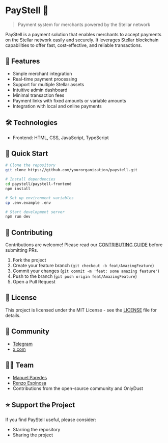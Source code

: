 # PayStell 💫

> Payment system for merchants powered by the Stellar network

PayStell is a payment solution that enables merchants to accept payments on the Stellar network easily and securely. It leverages Stellar blockchain capabilities to offer fast, cost-effective, and reliable transactions.

## 🚀 Features

- Simple merchant integration
- Real-time payment processing
- Support for multiple Stellar assets
- Intuitive admin dashboard
- Minimal transaction fees
- Payment links with fixed amounts or variable amounts
- Integration with local and online payments

## 🛠️ Technologies

- Frontend: HTML, CSS, JavaScript, TypeScript

## 🏁 Quick Start

```bash
# Clone the repository
git clone https://github.com/yourorganization/paystell.git

# Install dependencies
cd paystell/paystell-frontend
npm install

# Set up environment variables
cp .env.example .env

# Start development server
npm run dev
```

## 🤝 Contributing

Contributions are welcome! Please read our [CONTRIBUTING GUIDE](https://github.com/PayStell/paystell-website/blob/main/CONTRIBUTORS_GUIDE.md) before submitting PRs.

1. Fork the project
2. Create your feature branch (`git checkout -b feat/AmazingFeature`)
3. Commit your changes (`git commit -m 'feat: some amazing feature'`)
4. Push to the branch (`git push origin feat/AmazingFeature`)
5. Open a Pull Request

## 📄 License

This project is licensed under the MIT License - see the [LICENSE](LICENSE) file for details.

## 💬 Community

- [Telegram](https://t.me/paystelldev)
- [x.com](https://x.com/paystell)

## 🧑‍💻 Team
- [Manuel Paredes](https://github.com/MPSxDev)
- [Renzo Espinosa](https://github.com/respp)
- Contributions from the open-source community and OnlyDust

## ⭐ Support the Project

If you find PayStell useful, please consider:
- Starring the repository
- Sharing the project
